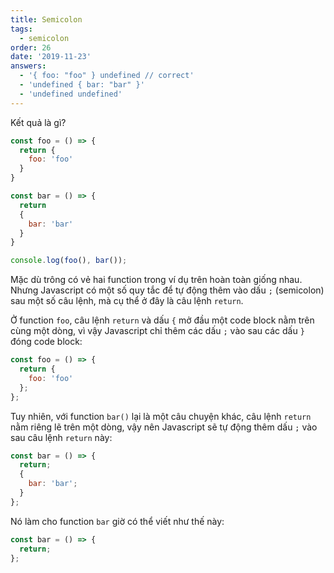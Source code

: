 ```yaml
---
title: Semicolon
tags:
  - semicolon
order: 26
date: '2019-11-23'
answers:
  - '{ foo: "foo" } undefined // correct'
  - 'undefined { bar: "bar" }'
  - 'undefined undefined'
---
```


Kết quả là gì?

```javascript
const foo = () => {
  return {
    foo: 'foo'
  }
}

const bar = () => {
  return
  {
    bar: 'bar'
  }
}

console.log(foo(), bar());
```

<!-- explanation -->

Mặc dù trông có vẻ hai function trong ví dụ trên hoàn toàn giống nhau. Nhưng Javascript có một số quy tắc để tự động thêm vào dấu `;` (semicolon) sau một số câu lệnh, mà cụ thể ở đây là câu lệnh `return`.

Ở function `foo`, câu lệnh `return` và dấu `{` mở đầu một code block nằm trên cùng một dòng, vì vậy Javascript chỉ thêm các dấu `;` vào sau các dấu `}` đóng code block:

```javascript
const foo = () => {
  return {
    foo: 'foo'
  };
};
```

Tuy nhiên, với function `bar()` lại là một câu chuyện khác, câu lệnh `return` nằm riêng lẽ trên một dòng, vậy nên Javascript sẽ tự động thêm dấu `;` vào sau câu lệnh `return` này:

```javascript
const bar = () => {
  return;
  {
    bar: 'bar';
  }
};
```

Nó làm cho function `bar` giờ có thể viết như thế này:

```javascript
const bar = () => {
  return;
};
```
